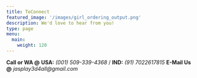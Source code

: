 ```yaml
---
title: ToConnect
featured_image: '/images/girl_ordering_output.png'
description: We'd love to hear from you!
type: page
menu:
  main:
    weight: 120
---
```


**Call or WA @** **USA:** _(001) 509-339-4368_ / **IND:** _(91) 7022617815_                                                                                                                                                                                                                                                                 **E-Mail Us @** _jasplay3d4all@gmail.com_
